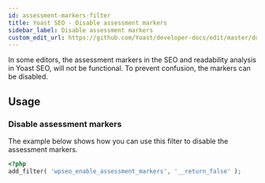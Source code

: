 ```yaml
---
id: assessment-markers-filter
title: Yoast SEO - Disable assessment markers
sidebar_label: Disable assessment markers
custom_edit_url: https://github.com/Yoast/developer-docs/edit/master/docs/customization/yoast-seo/filters/assessment-markers-filter.md
---
```

In some editors, the assessment markers in the SEO and readability analysis in Yoast SEO, will not be functional. To prevent confusion, the markers can be disabled.

## Usage
### Disable assessment markers

The example below shows how you can use this filter to disable the assessment markers.
```php
<?php
add_filter( 'wpseo_enable_assessment_markers', '__return_false' );
```

